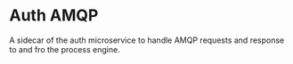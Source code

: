 # Auth AMQP

A sidecar of the auth microservice to handle AMQP requests and response to and fro the process engine.
